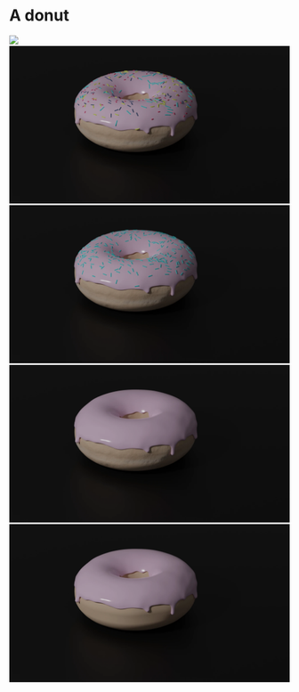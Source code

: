 # A donut

<img src="./fifth_render.png" height="35%" /> 

<img src="./fourth_render.webp" height="35%" /> 
<img src="./third_render.webp" height="35%" /> 
<img src="./second_render.webp" height="35%" /> 
<img src="./first_render.webp" height="35%" /> 




